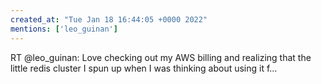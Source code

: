 ```yaml
---
created_at: "Tue Jan 18 16:44:05 +0000 2022"
mentions: ['leo_guinan']
---
```


RT @leo_guinan: Love checking out my AWS billing and realizing that the little redis cluster I spun up when I was thinking about using it f…